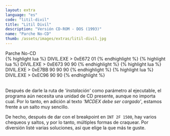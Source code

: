 ```yaml
---
layout: extra
language: "es"
code: "litil-divil"
title: "Litil Divil"
description: "Versión CD-ROM - DOS (1993)"
name: "Parche No-CD"
thumb: /assets/images/extras/litil-divil.jpg
---
```


<div id="litil-divil" class="collapsible-show">Parche No-CD</div>
<div id="litil-divil-data" class="content-show" markdown="1">
{% highlight lua %}
DIVIL.EXE > 0xE672  01
{% endhighlight %}
{% highlight lua %}
DIVIL.EXE > 0xE673  90 90
{% endhighlight %}
{% highlight lua %}
DIVIL.EXE > 0xE7BB  90 90 90
{% endhighlight %}
{% highlight lua %}
DIVIL.EXE > 0xEC96  90 90
{% endhighlight %}
</div>
<br>

Después de darle la ruta de *'instalación'* como parámetro al ejecutable, el programa aún necesita una unidad de CD presente, aunque no importa cual. Por lo tanto, en adición al texto *'MCDEX debe ser cargado'*, estamos frente a un salto muy sencillo.

De hecho, después de dar con el breakpoint en `INT 2F 1500`, hay varios chequeos y saltos, y por lo tanto, múltiples formas de craquear. Por diversión listé varias soluciones, así que elige la que más te guste.